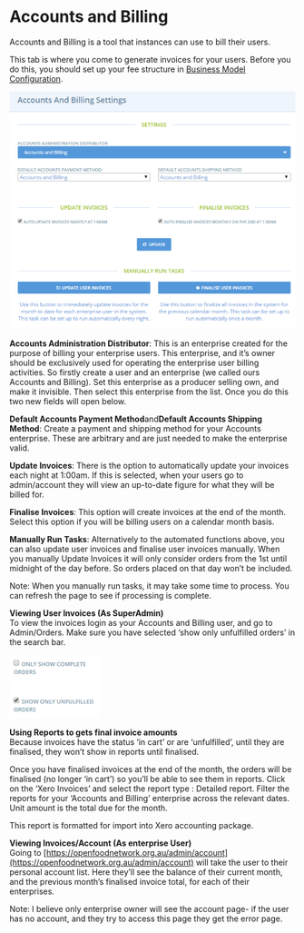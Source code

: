 # Accounts and Billing

Accounts and Billing is a tool that instances can use to bill their users.

This tab is where you come to generate invoices for your users. Before you do this, you should set up your fee structure in [Business Model Configuration](/business-model-configuration.md).

![](/assets/AccountsBilling.png)

**Accounts Administration Distributor**: This is an enterprise created for the purpose of billing your enterprise users. This enterprise, and it’s owner should be exclusively used for operating the enterprise user billing activities. So firstly create a user and an enterprise \(we called ours Accounts and Billing\). Set this enterprise as a producer selling own, and make it invisible. Then select this enterprise from the list. Once you do this two new fields will open below.

**Default Accounts Payment Method**and**Default Accounts Shipping Method**: Create a payment and shipping method for your Accounts enterprise. These are arbitrary and are just needed to make the enterprise valid.

**Update Invoices**: There is the option to automatically update your invoices each night at 1:00am. If this is selected, when your users go to admin/account they will view an up-to-date figure for what they will be billed for.

**Finalise Invoices**: This option will create invoices at the end of the month. Select this option if you will be billing users on a calendar month basis.

**Manually Run Tasks**: Alternatively to the automated functions above, you can also update user invoices and finalise user invoices manually. When you manually Update Invoices it will only consider orders from the 1st until midnight of the day before. So orders placed on that day won’t be included.

Note: When you manually run tasks, it may take some time to process. You can refresh the page to see if processing is complete.

**Viewing User Invoices \(As SuperAdmin\)**  
To view the invoices login as your Accounts and Billing user, and go to Admin/Orders. Make sure you have selected ‘show only unfulfilled orders’ in the search bar.

![](/assets/viewinvoices.png)

**Using Reports to gets final invoice amounts**  
Because invoices have the status ‘in cart’ or are ‘unfulfilled’, until they are finalised, they won’t show in reports until finalised.

Once you have finalised invoices at the end of the month, the orders will be finalised \(no longer ‘in cart’\) so you’ll be able to see them in reports. Click on the ‘Xero Invoices’ and select the report type : Detailed report. Filter the reports for your ‘Accounts and Billing’ enterprise across the relevant dates. Unit amount is the total due for the month.

This report is formatted for import into Xero accounting package.

**Viewing Invoices/Account \(As enterprise User\)**  
Going to [https://openfoodnetwork.org.au/admin/account](https://openfoodnetwork.org.au/admin/account) will take the user to their personal account list. Here they’ll see the balance of their current month, and the previous month’s finalised invoice total, for each of their enterprises.

Note: I believe only enterprise owner will see the account page- if the user has no account, and they try to access this page they get the error page.



